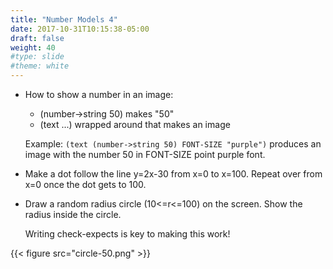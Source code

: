 ```yaml
---
title: "Number Models 4"
date: 2017-10-31T10:15:38-05:00
draft: false
weight: 40
#type: slide
#theme: white
---
```


* How to show a number in an image:
    - (number->string 50) makes "50"
    - (text ...) wrapped around that makes an image

    Example: `(text (number->string 50) FONT-SIZE "purple")` produces an image with the number 50 in FONT-SIZE point purple font.

* Make a dot follow the line y=2x-30 from x=0 to x=100. Repeat over from x=0 once the dot gets to 100.

* Draw a random radius circle (10<=r<=100) on the screen. Show the radius inside the circle.
    
    Writing check-expects is key to making this work!

{{< figure src="circle-50.png" >}}

